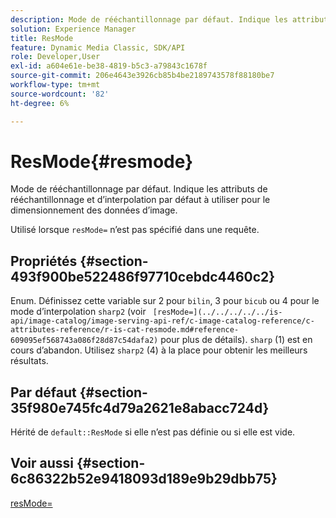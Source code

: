 ```yaml
---
description: Mode de rééchantillonnage par défaut. Indique les attributs de rééchantillonnage et d’interpolation par défaut à utiliser pour le dimensionnement des données d’image.
solution: Experience Manager
title: ResMode
feature: Dynamic Media Classic, SDK/API
role: Developer,User
exl-id: a604e61e-be38-4819-b5c3-a79843c1678f
source-git-commit: 206e4643e3926cb85b4be2189743578f88180be7
workflow-type: tm+mt
source-wordcount: '82'
ht-degree: 6%

---
```


# ResMode{#resmode}

Mode de rééchantillonnage par défaut. Indique les attributs de rééchantillonnage et d’interpolation par défaut à utiliser pour le dimensionnement des données d’image.

Utilisé lorsque `resMode=` n’est pas spécifié dans une requête.

## Propriétés {#section-493f900be522486f97710cebdc4460c2}

Enum. Définissez cette variable sur 2 pour `bilin`, 3 pour `bicub` ou 4 pour le mode d’interpolation `sharp2` (voir ` [resMode=](../../../../../is-api/image-catalog/image-serving-api-ref/c-image-catalog-reference/c-attributes-reference/r-is-cat-resmode.md#reference-609095ef568743a086f28d87c54dafa2)` pour plus de détails). `sharp` (1) est en cours d’abandon. Utilisez `sharp2` (4) à la place pour obtenir les meilleurs résultats.

## Par défaut {#section-35f980e745fc4d79a2621e8abacc724d}

Hérité de `default::ResMode` si elle n’est pas définie ou si elle est vide.

## Voir aussi {#section-6c86322b52e9418093d189e9b29dbb75}

[resMode=](../../../../../is-api/image-catalog/image-serving-api-ref/c-image-catalog-reference/c-attributes-reference/r-is-cat-resmode.md#reference-609095ef568743a086f28d87c54dafa2)
